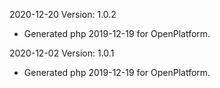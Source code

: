 2020-12-20 Version: 1.0.2
- Generated php 2019-12-19 for OpenPlatform.

2020-12-02 Version: 1.0.1
- Generated php 2019-12-19 for OpenPlatform.

